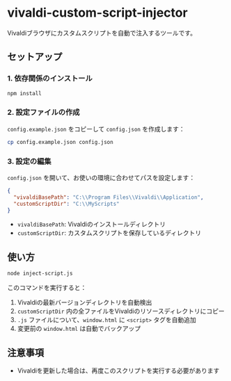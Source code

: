 # vivaldi-custom-script-injector

Vivaldiブラウザにカスタムスクリプトを自動で注入するツールです。

## セットアップ

### 1. 依存関係のインストール

```bash
npm install
```

### 2. 設定ファイルの作成

`config.example.json` をコピーして `config.json` を作成します：

```bash
cp config.example.json config.json
```

### 3. 設定の編集

`config.json` を開いて、お使いの環境に合わせてパスを設定します：

```json
{
  "vivaldiBasePath": "C:\\Program Files\\Vivaldi\\Application",
  "customScriptDir": "C:\\MyScripts"
}
```

- `vivaldiBasePath`: Vivaldiのインストールディレクトリ
- `customScriptDir`: カスタムスクリプトを保存しているディレクトリ

## 使い方

```bash
node inject-script.js
```

このコマンドを実行すると：

1. Vivaldiの最新バージョンディレクトリを自動検出
2. `customScriptDir` 内の全ファイルをVivaldiのリソースディレクトリにコピー
3. `.js` ファイルについて、`window.html` に `<script>` タグを自動追加
4. 変更前の `window.html` は自動でバックアップ

## 注意事項

- Vivaldiを更新した場合は、再度このスクリプトを実行する必要があります
